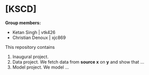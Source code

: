 # \[KSCD\]

**Group members:**
- Ketan Singh | vtk426
- Christian Denoux | xjc869

This repository contains  
1. Inaugural project. 
2. Data project. We fetch data from **source x** on **y** and show that ...
3. Model project. We model ...
